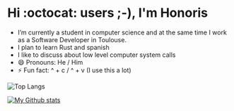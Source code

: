 # Hi :octocat: users ;-), I'm Honoris 
  
  - I’m currently a student in computer science and at the same time I work as a Software Developer in Toulouse.
  - I plan to learn Rust and spanish
  - I like to discuss about low level computer system calls
  - 😄 Pronouns: He / Him
  - ⚡ Fun fact: ^ + c / ^ + v (I use this a lot)

![Top Langs](https://github-readme-stats.vercel.app/api/top-langs/?username=nhonorisg&layout=compact&theme=tokyonight)

[![My Github stats](https://github-readme-stats.vercel.app/api?username=nhonorisg&show=reviews,discussions_started,discussions_answered,prs_merged,prs_merged_percentage&rank_icon=github&show_icons=true&theme=tokyonight)](https://github.com/nhonorisg)
